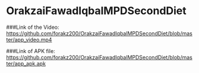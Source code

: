 # OrakzaiFawadIqbalMPDSecondDiet

###Link of the Video:
https://github.com/forakz200/OrakzaiFawadIqbalMPDSecondDiet/blob/master/app_video.mp4

###Link of APK file:
https://github.com/forakz200/OrakzaiFawadIqbalMPDSecondDiet/blob/master/app_apk.apk
